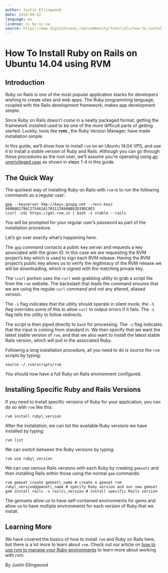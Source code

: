 ```yaml
---
author: Justin Ellingwood
date: 2014-04-22
language: en
license: cc by-nc-sa
source: https://www.digitalocean.com/community/tutorials/how-to-install-ruby-on-rails-on-ubuntu-14-04-using-rvm
---
```


# How To Install Ruby on Rails on Ubuntu 14.04 using RVM

## Introduction

Ruby on Rails is one of the most popular application stacks for developers wishing to create sites and web apps. The Ruby programming language, coupled with the Rails development framework, makes app development simple.

Since Ruby on Rails doesn’t come in a neatly packaged format, getting the framework installed used to be one of the more difficult parts of getting started. Luckily, tools like **rvm** , the Ruby Version Manager, have made installation simple.

In this guide, we’ll show how to install `rvm` on an Ubuntu 14.04 VPS, and use it to install a stable version of Ruby and Rails. Although you can go through these procedures as the root user, we’ll assume you’re operating using [an unprivileged user](https://www.digitalocean.com/community/articles/initial-server-setup-with-ubuntu-14-04) as shown in steps 1-4 in this guide.

## The Quick Way

The quickest way of installing Ruby on Rails with `rvm` is to run the following commands as a regular user:

    gpg --keyserver hkp://keys.gnupg.net --recv-keys 409B6B1796C275462A1703113804BB82D39DC0E3
    \curl -sSL https://get.rvm.io | bash -s stable --rails

You will be prompted for your regular user’s password as part of the installation procedure.

Let’s go over exactly what’s happening here.

The `gpg` command contacts a public key server and requests a key associated with the given ID. In this case we are requesting the RVM project’s key which is used to sign each RVM release. Having the RVM project’s public key allows us to verify the legitimacy of the RVM release we will be downloading, which is signed with the matching private key.

The `\curl` portion uses the `curl` web grabbing utility to grab a script file from the `rvm` website. The backslash that leads the command ensures that we are using the regular `curl` command and not any altered, aliased version.

The `-s` flag indicates that the utility should operate in silent mode, the `-S` flag overrides some of this to allow `curl` to output errors if it fails. The `-L` flag tells the utility to follow redirects.

The script is then piped directly to `bash` for processing. The `-s` flag indicates that the input is coming from standard in. We then specify that we want the latest stable version of `rvm`, and that we also want to install the latest stable Rails version, which will pull in the associated Ruby.

Following a long installation procedure, all you need to do is source the `rvm` scripts by typing:

    source ~/.rvm/scripts/rvm

You should now have a full Ruby on Rails environment configured.

## Installing Specific Ruby and Rails Versions

If you need to install specific versions of Ruby for your application, you can do so with `rvm` like this:

    rvm install ruby\_version

After the installation, we can list the available Ruby versions we have installed by typing:

    rvm list

We can switch between the Ruby versions by typing:

    rvm use ruby\_version

We can use various Rails versions with each Ruby by creating `gemsets` and then installing Rails within those using the normal `gem` commands:

    rvm gemset create gemset\_name # create a gemset rvm ruby\_version@gemset\_name # specify Ruby version and our new gemset gem install rails -v rails\_version # install specific Rails version

The gemsets allow us to have self-contained environments for gems and allow us to have multiple environments for each version of Ruby that we install.

## Learning More

We have covered the basics of how to install `rvm` and Ruby on Rails here, but there is a lot more to learn about `rvm`. Check out our article on [how to use rvm to manage your Ruby environments](https://digitalocean.com/community/articles/how-to-use-rvm-to-manage-ruby-installations-and-environments-on-a-vps) to learn more about working with rvm.

By Justin Ellingwood
